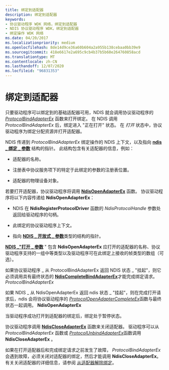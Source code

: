 ```yaml
---
title: 绑定到适配器
description: 绑定到适配器
keywords:
- 协议驱动程序 WDK 网络，绑定到适配器
- NDIS 协议驱动程序 WDK，绑定到适配器
- 绑定操作 WDK 网络
ms.date: 04/20/2017
ms.localizationpriority: medium
ms.openlocfilehash: 8de14d9ce36a60b604a2a955b138cebaa0bb39e9
ms.sourcegitcommit: 418e6617e2a695c9cb4b37b5b60e264760858acd
ms.translationtype: MT
ms.contentlocale: zh-CN
ms.lasthandoff: 12/07/2020
ms.locfileid: "96831353"
---
```

# <a name="binding-to-an-adapter"></a>绑定到适配器





只要驱动程序可以绑定到的基础适配器可用，NDIS 就会调用协议驱动程序的 [*ProtocolBindAdapterEx*](/windows-hardware/drivers/ddi/ndis/nc-ndis-protocol_bind_adapter_ex) 函数来打开绑定。 在 NDIS 调用 *ProtocolBindAdapterEx* 后，绑定进入 "正在打开" 状态。 在 *打开* 状态中，协议驱动程序为绑定分配资源并打开适配器。

NDIS 传递到 *ProtocolBindAdapterEx* 绑定操作的 NDIS 上下文，以及指向 [**ndis \_ 绑定 \_ 参数**](/windows-hardware/drivers/ddi/ndis/ns-ndis-_ndis_bind_parameters) 结构的指针。 此结构包含有关适配器的信息，例如：

-   适配器的名称。

-   注册表中协议服务项下的特定于此绑定的参数的注册表位置。

-   适配器的物理设备对象。

若要打开适配器，协议驱动程序将调用 [**NdisOpenAdapterEx**](/windows-hardware/drivers/ddi/ndis/nf-ndis-ndisopenadapterex) 函数。 协议驱动程序将以下内容传递给 **NdisOpenAdapterEx**：

-   NDIS 在 **NdisRegisterProtocolDriver** 函数的 *NdisProtocolHandle* 参数处返回给驱动程序的句柄。

-   此绑定的协议驱动程序上下文。

-   指向 [**NDIS \_ 开放式 \_ 参数**](/windows-hardware/drivers/ddi/ndis/ns-ndis-_ndis_open_parameters)类型的结构的指针。

[**NDIS \_"打开 \_ 参数**](/windows-hardware/drivers/ddi/ndis/ns-ndis-_ndis_open_parameters) " 包含 **NdisOpenAdapterEx** 应打开的适配器的名称、协议驱动程序支持的一组中等类型以及驱动程序可在此绑定上接收的帧类型的数组（可选）。

如果协议驱动程序 \_ 从 ProtocolBindAdapterEx 返回 NDIS 状态 \_ "挂起"，则它必须调用具有最终状态的 [**NdisCompleteBindAdapterEx**](/windows-hardware/drivers/ddi/ndis/nf-ndis-ndiscompletebindadapterex)才能完成绑定请求。 *ProtocolBindAdapterEx*

如果 NDIS \_ 从 NdisOpenAdapterEx 返回 ndis 状态 \_ "挂起"，则在完成打开请求后，ndis 会将协议驱动程序的 [*ProtocolOpenAdapterCompleteEx*](/windows-hardware/drivers/ddi/ndis/nc-ndis-protocol_open_adapter_complete_ex)函数与最终状态一起调用。 **NdisOpenAdapterEx**

当驱动程序成功打开到适配器的绑定后，绑定处于暂停状态。

协议驱动程序调用 [**NdisCloseAdapterEx**](/windows-hardware/drivers/ddi/ndis/nf-ndis-ndiscloseadapterex) 函数来关闭适配器。 驱动程序可以从 *ProtocolBindAdapterEx* 函数或 [*ProtocolUnbindAdapterEx*](/windows-hardware/drivers/ddi/ndis/nc-ndis-protocol_unbind_adapter_ex)函数调用 **NdisCloseAdapterEx** 。

如果在打开适配器后和完成绑定请求之前发生了故障， *ProtocolBindAdapterEx* 会遇到故障，必须关闭对适配器的绑定，然后才能调用 **NdisCloseAdapterEx**。 有关关闭适配器的详细信息，请参阅 [从适配器解除绑定](unbinding-from-an-adapter.md)。

 

